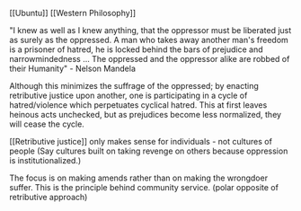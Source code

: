 [[Ubuntu]]
[[Western Philosophy]]

"I knew as well as I knew anything, that the oppressor must be liberated just as surely as the oppressed. A man who takes away another man's freedom is a prisoner of hatred, he is locked behind the bars of prejudice and narrowmindedness ... The oppressed and the oppressor alike are robbed of their Humanity" - Nelson Mandela 

Although this minimizes the suffrage of the oppressed; by enacting retributive justice upon another, one is participating in a cycle of hatred/violence which perpetuates cyclical hatred. This at first leaves heinous acts unchecked, but as prejudices become less normalized, they will cease the cycle. 

[[Retributive justice]]  only makes sense for individuals - not cultures of people (Say cultures built on taking revenge on others because oppression is institutionalized.) 

The focus is on making amends rather than on making the wrongdoer suffer. This is the principle behind community service. (polar opposite of retributive approach)